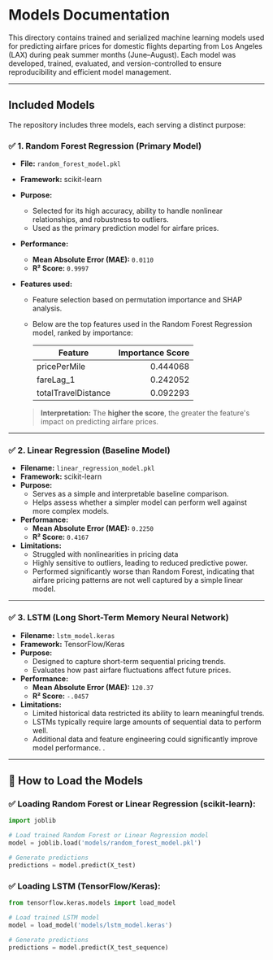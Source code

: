 # Models Documentation

This directory contains trained and serialized machine learning models used for predicting airfare prices for domestic flights departing from Los Angeles (LAX) during peak summer months (June–August). Each model was developed, trained, evaluated, and version-controlled to ensure reproducibility and efficient model management.

---

## Included Models

The repository includes three models, each serving a distinct purpose:

### ✅ 1. **Random Forest Regression (Primary Model)**
- **File:** `random_forest_model.pkl`
- **Framework:** scikit-learn
- **Purpose:** 
    - Selected for its high accuracy, ability to handle nonlinear relationships, and robustness to outliers.
    - Used as the primary prediction model for airfare prices.
- **Performance:**
  - **Mean Absolute Error (MAE):** `0.0110`
  - **R² Score:** `0.9997`
- **Features used:** 
  - Feature selection based on permutation importance and SHAP analysis.
  - Below are the top features used in the Random Forest Regression model, ranked by importance:

    | Feature              | Importance Score |
    |----------------------|----------------:|
    | pricePerMile        | 0.444068         |
    | fareLag_1           | 0.242052         |
    | totalTravelDistance | 0.092293         |

  > **Interpretation:** The **higher the score**, the greater the feature's impact on predicting airfare prices.


---

### ✅ 2. **Linear Regression (Baseline Model)**
- **Filename:** `linear_regression_model.pkl`
- **Framework:** scikit-learn
- **Purpose:**
   - Serves as a simple and interpretable baseline comparison.
    - Helps assess whether a simpler model can perform well against more complex models.
- **Performance:**
  - **Mean Absolute Error (MAE):** `0.2250`
  - **R² Score:** `0.4167`
- **Limitations:**
   - Struggled with nonlinearities in pricing data
   - Highly sensitive to outliers, leading to reduced predictive power.
   - Performed significantly worse than Random Forest, indicating that airfare pricing patterns are not well captured by a simple linear model.
---

### ✅ 3. **LSTM (Long Short-Term Memory Neural Network)**
- **Filename:** `lstm_model.keras`
- **Framework:** TensorFlow/Keras
- **Purpose:**
   - Designed to capture short-term sequential pricing trends.
   - Evaluates how past airfare fluctuations affect future prices.
- **Performance:**
  - **Mean Absolute Error (MAE):** `120.37`
  - **R² Score:** `-.0457`
- **Limitations:**
    - Limited historical data restricted its ability to learn meaningful trends.  
    - LSTMs typically require large amounts of sequential data to perform well.  
    - Additional data and feature engineering could significantly improve model performance.
.

---

## 🚀 How to Load the Models

### ✅ **Loading Random Forest or Linear Regression (scikit-learn):**
```python
import joblib

# Load trained Random Forest or Linear Regression model
model = joblib.load('models/random_forest_model.pkl')

# Generate predictions
predictions = model.predict(X_test) 

```
### ✅ **Loading LSTM (TensorFlow/Keras):**
```python
from tensorflow.keras.models import load_model

# Load trained LSTM model
model = load_model('models/lstm_model.keras')

# Generate predictions
predictions = model.predict(X_test_sequence)
```

